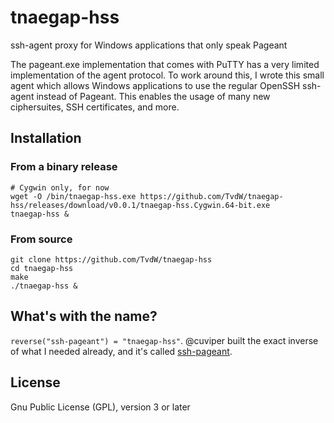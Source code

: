 # tnaegap-hss
ssh-agent proxy for Windows applications that only speak Pageant

The pageant.exe implementation that comes with PuTTY has a very limited implementation of the agent protocol. To work around this, I wrote this small agent which allows Windows applications to use the regular OpenSSH ssh-agent instead of Pageant. This enables the usage of many new ciphersuites, SSH certificates, and more.

## Installation

### From a binary release

    # Cygwin only, for now
    wget -O /bin/tnaegap-hss.exe https://github.com/TvdW/tnaegap-hss/releases/download/v0.0.1/tnaegap-hss.Cygwin.64-bit.exe
    tnaegap-hss &

### From source

    git clone https://github.com/TvdW/tnaegap-hss
    cd tnaegap-hss
    make
    ./tnaegap-hss &

## What's with the name?

`reverse("ssh-pageant") = "tnaegap-hss"`. @cuviper built the exact inverse of what I needed already, and it's called [ssh-pageant](https://github.com/cuviper/ssh-pageant). 

## License

Gnu Public License (GPL), version 3 or later
